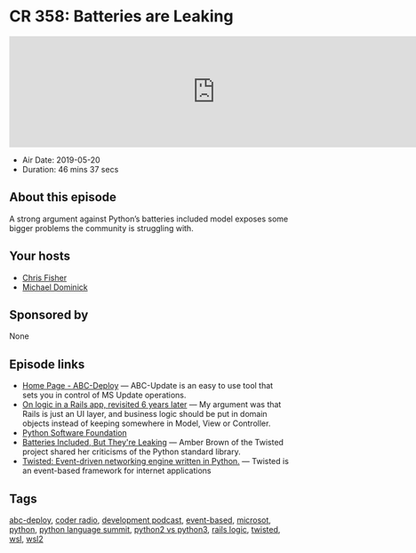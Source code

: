 # CR 358: Batteries are Leaking

<iframe src="https://player.fireside.fm/v2/MLf2ZzhC+apeMfHP6?theme=dark" width="740" height="200" frameborder="0" scrolling="no"></iframe>

* Air Date: 2019-05-20
* Duration: 46 mins 37 secs

## About this episode

A strong argument against Python’s batteries included model exposes some bigger problems the community is struggling with.

## Your hosts
* [Chris Fisher](https://coder.show/hosts/chrislas)
* [Michael Dominick](https://coder.show/hosts/michael)

## Sponsored by

None



## Episode links

  * [Home Page - ABC-Deploy](http://abc-deploy.com/abc-update/ "Home Page - ABC-Deploy") — ABC-Update is an easy to use tool that sets you in control of MS Update operations.
  * [On logic in a Rails app, revisited 6 years later](https://alisnic.github.io/posts/rails-logic-revisited/ "On logic in a Rails app, revisited 6 years later") — My argument was that Rails is just an UI layer, and business logic should be put in domain objects instead of keeping somewhere in Model, View or Controller.
  * [Python Software Foundation](https://pyfound.blogspot.com/2019/05/the-2019-python-language-summit.html "Python Software Foundation")
  * [Batteries Included, But They're Leaking](http://pyfound.blogspot.com/2019/05/amber-brown-batteries-included-but.html?m=1 "Batteries Included, But They're Leaking") — Amber Brown of the Twisted project shared her criticisms of the Python standard library.
  * [Twisted: Event-driven networking engine written in Python.](https://github.com/twisted/twisted "Twisted: Event-driven networking engine written in Python.") — Twisted is an event-based framework for internet applications



## Tags

[abc-deploy](https://coder.show/tags/abc-deploy), [coder radio](https://coder.show/tags/coder%20radio), [development podcast](https://coder.show/tags/development%20podcast), [event-based](https://coder.show/tags/event-based), [microsot](https://coder.show/tags/microsot), [python](https://coder.show/tags/python), [python language summit](https://coder.show/tags/python%20language%20summit), [python2 vs python3](https://coder.show/tags/python2%20vs%20python3), [rails logic](https://coder.show/tags/rails%20logic), [twisted](https://coder.show/tags/twisted), [wsl](https://coder.show/tags/wsl), [wsl2](https://coder.show/tags/wsl2)